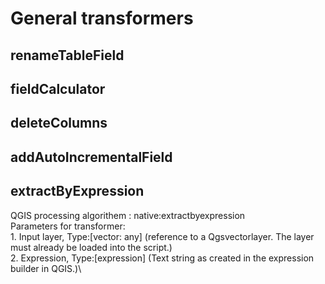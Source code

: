 # **General transformers** 

## **renameTableField**

## **fieldCalculator**

## **deleteColumns**

## **addAutoIncrementalField**

## **extractByExpression**
QGIS processing algorithem : native:extractbyexpression\
Parameters for transformer: \
    1. Input layer,  Type:[vector: any] (reference to a Qgsvectorlayer. The layer must already be loaded into the script.)\
    2.  Expression, Type:[expression] (Text string as created in the expression builder in QGIS.)\







